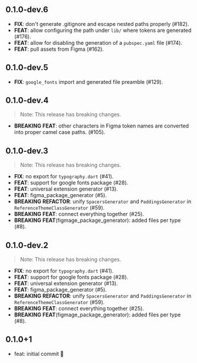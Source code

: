 ## 0.1.0-dev.6

 - **FIX**: don't generate .gitignore and escape nested paths properly (#182).
 - **FEAT**: allow configuring the path under `lib/` where tokens are generated (#176).
 - **FEAT**: allow for disabling the generation of a `pubspec.yaml` file (#174).
 - **FEAT**: pull assets from Figma (#162).

## 0.1.0-dev.5

 - **FIX**: `google_fonts` import and generated file preamble (#129).

## 0.1.0-dev.4

> Note: This release has breaking changes.

 - **BREAKING** **FEAT**: other characters in Figma token names are converted into proper camel case paths. (#105).

## 0.1.0-dev.3

> Note: This release has breaking changes.

 - **FIX**: no export for `typography.dart` (#41).
 - **FEAT**: support for google fonts package (#28).
 - **FEAT**: universal extension generator (#13).
 - **FEAT**: figma_package_generator (#5).
 - **BREAKING** **REFACTOR**: unify `SpacersGenerator` and `PaddingsGenerator` in `ReferenceThemeClassGenerator` (#59).
 - **BREAKING** **FEAT**: connect everything together (#25).
 - **BREAKING** **FEAT**(figmage_package_generator): added files per type (#8).

## 0.1.0-dev.2

> Note: This release has breaking changes.

 - **FIX**: no export for `typography.dart` (#41).
 - **FEAT**: support for google fonts package (#28).
 - **FEAT**: universal extension generator (#13).
 - **FEAT**: figma_package_generator (#5).
 - **BREAKING** **REFACTOR**: unify `SpacersGenerator` and `PaddingsGenerator` in `ReferenceThemeClassGenerator` (#59).
 - **BREAKING** **FEAT**: connect everything together (#25).
 - **BREAKING** **FEAT**(figmage_package_generator): added files per type (#8).

## 0.1.0+1

- feat: initial commit 🎉
